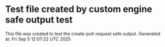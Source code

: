 # Test file created by custom engine safe output test
This file was created to test the create-pull-request safe output.
Generated at: Fri Sep  5 12:07:22 UTC 2025
